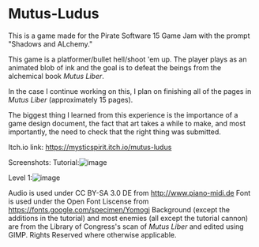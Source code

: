 # Mutus-Ludus
 This is a game made for the Pirate Software 15 Game Jam with the prompt "Shadows and ALchemy."

This game is a platformer/bullet hell/shoot 'em up. The player plays as an animated blob of ink and the goal is to defeat the beings from the alchemical book _Mutus Liber_. 

In the case I continue working on this, I plan on finishing all of the pages in _Mutus Liber_ (approximately 15 pages).

The biggest thing I learned from this experience is the importance of a game design document, the fact that art takes a while to make, and most importantly, the need to check that the right thing was submitted.

Itch.io link: https://mysticspirit.itch.io/mutus-ludus

Screenshots:
Tutorial:![image](https://github.com/user-attachments/assets/0cfc7646-28b1-4c3a-9998-6f449b10ddb7)



 Level 1:![image](https://github.com/user-attachments/assets/e312c9c4-6aff-4dc3-bbad-fa98ff2303f6)












 Audio is used under CC BY-SA 3.0 DE from http://www.piano-midi.de
 Font is used under the Open Font Liscense from https://fonts.google.com/specimen/Yomogi
 Background (except the additions in the tutorial) and most enemies (all except the tutorial cannon) are from the Library of Congress's scan of _Mutus Liber_ and edited using GIMP.
 Rights Reserved where otherwise applicable.
